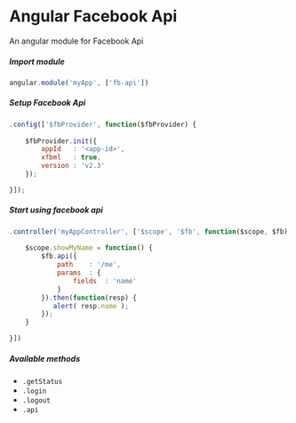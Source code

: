 # Angular Facebook Api
An angular module for Facebook Api

##### Import module
```javascript
angular.module('myApp', ['fb-api'])
```

##### Setup Facebook Api
```javascript
.config(['$fbProvider', function($fbProvider) {
    
    $fbProvider.init({
        appId   : '<app-id>',
        xfbml   : true,
        version : 'v2.3'
    });

}]);
```

##### Start using facebook api
```javascript
.controller('myAppController', ['$scope', '$fb', function($scope, $fb) {
    
    $scope.showMyName = function() {
        $fb.api({
            path    : '/me',
            params  : {
                fields  : 'name'
            }
        }).then(function(resp) {
           alert( resp.name );
        });
    }

}])
```

##### Available methods
- `.getStatus`
- `.login`
- `.logout`
- `.api`
